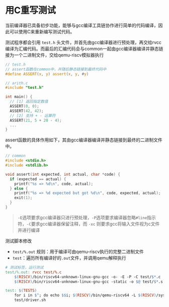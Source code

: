 # 用C重写测试

当前编译器已具备初步功能，能够与gcc编译工具链协作进行简单的代码编译，因此可以使用C来重新编写测试代码。

测试程序都会引用 `test.h` 头文件，并首先由gcc编译器进行预处理，再交给rvcc编译为汇编代码。而最后的汇编代码会与common一起由gcc编译器编译并静态链接为一个二进制文件，交给qemu-riscv模拟器执行

```c
// test.h
// assert函数在common中，并随后静态链接到最终代码中
#define ASSERT(x, y) assert(x, y, #y)

// arith.c
#include "test.h"

int main() {
  // [1] 返回指定数值
  ASSERT(0, 0);
  ASSERT(42, 42);
  // [2] 支持 + - 运算符
  ASSERT(21, 5 + 20 - 4);
  ...
}

```

assert函数的具体作用如下，其由gcc编译器编译并静态链接到最终的二进制文件中。

```c
// common
#include <stdio.h>
#include <stdlib.h>

void assert(int expected, int actual, char *code) {
  if (expected == actual) {
    printf("%s => %d\n", code, actual);
  } else {
    printf("%s => %d expected but got %d\n", code, expected, actual);
    exit(1);
  }
}
```


> `-E`选项要求gcc编译器只进行预处理，`-P`选项要求编译器忽略`#line`指示符，`-C`要求gcc编译器保留注释，而 `-xc` 则要求gcc将输入文件视为c文件并进行编译

测试脚本修改
- `test/%.out` 规则：用于编译可由qemu-riscv执行的完整二进制文件
- `test`：遍历所有编译好的`.out`文件，并调用qemu解释执行

```makefile
# 测试标签，运行测试
test/%.out: rvcc test/%.c
	$(RISCV)/bin/riscv64-unknown-linux-gnu-gcc -o- -E -P -C test/$*.c | ./rvcc -o test/$*.s -
	$(RISCV)/bin/riscv64-unknown-linux-gnu-gcc -static -o $@ test/$*.s -xc test/common

test: $(TESTS)
	for i in $^; do echo $$i; $(RISCV)/bin/qemu-riscv64 -L $(RISCV)/sysroot ./$$i || exit 1; echo; done
	test/driver.sh
```